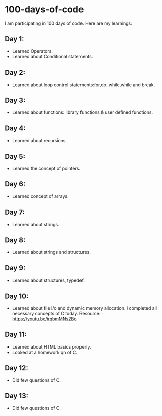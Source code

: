 # 100-days-of-code
 
 I am participating in 100 days of code. Here are my learnings:
  
## Day 1:
 - Learned Operators.
 - Learned about Conditional statements.

## Day 2:
- Learned about loop control statements:for,do..while,while and break.

## Day 3:
- Learned about functions: library functions & user defined functions.

## Day 4:
- Learned about recursions.

## Day 5:
- Learned the concept of pointers.

## Day 6:
- Learned concept of arrays.

## Day 7:
- Learned about strings.

## Day 8:
- Learned about strings and structures.

## Day 9:
- Learned about structures, typedef.

## Day 10:
- Learned about file i/o and dynamic memory allocation.
I completed all necessary concepts of C today.
Resource: https://youtu.be/irqbmMNs2Bo

## Day 11:
- Learned about HTML basics properly.
- Looked at a homework qn of C.

## Day 12:
- Did few questions of C.

## Day 13:
- Did few questions of C.